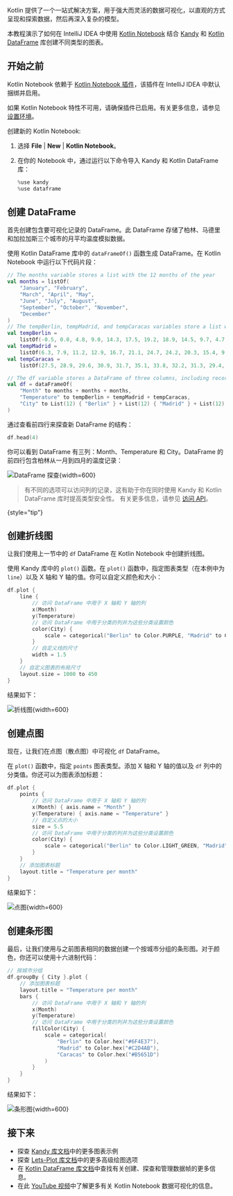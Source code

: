 [//]: # (title: Kotlin Notebook 中使用 Kandy 进行数据可视化)

Kotlin 提供了一个一站式解决方案，用于强大而灵活的数据可视化，以直观的方式呈现和探索数据，然后再深入复杂的模型。

本教程演示了如何在 IntelliJ IDEA 中使用 [Kotlin Notebook](kotlin-notebook-overview.md) 结合 [Kandy](https://kotlin.github.io/kandy/welcome.html) 和 [Kotlin DataFrame](https://kotlin.github.io/dataframe/home.html) 库创建不同类型的图表。

## 开始之前

Kotlin Notebook 依赖于 [Kotlin Notebook 插件](https://plugins.jetbrains.com/plugin/16340-kotlin-notebook)，该插件在 IntelliJ IDEA 中默认捆绑并启用。

如果 Kotlin Notebook 特性不可用，请确保插件已启用。有关更多信息，请参见[设置环境](kotlin-notebook-set-up-env.md)。

创建新的 Kotlin Notebook:

1. 选择 **File** | **New** | **Kotlin Notebook**。

2. 在你的 Notebook 中，通过运行以下命令导入 Kandy 和 Kotlin DataFrame 库：

    ```kotlin
    %use kandy
    %use dataframe
    ```

## 创建 DataFrame

首先创建包含要可视化记录的 DataFrame。此 DataFrame 存储了柏林、马德里和加拉加斯三个城市的月平均温度模拟数据。

使用 Kotlin DataFrame 库中的 `dataFrameOf()` 函数生成 DataFrame。在 Kotlin Notebook 中运行以下代码片段：

```kotlin
// The months variable stores a list with the 12 months of the year
val months = listOf(
    "January", "February",
    "March", "April", "May",
    "June", "July", "August",
    "September", "October", "November",
    "December"
)
// The tempBerlin, tempMadrid, and tempCaracas variables store a list with temperature values for each month
val tempBerlin =
    listOf(-0.5, 0.0, 4.8, 9.0, 14.3, 17.5, 19.2, 18.9, 14.5, 9.7, 4.7, 1.0)
val tempMadrid =
    listOf(6.3, 7.9, 11.2, 12.9, 16.7, 21.1, 24.7, 24.2, 20.3, 15.4, 9.9, 6.6)
val tempCaracas =
    listOf(27.5, 28.9, 29.6, 30.9, 31.7, 35.1, 33.8, 32.2, 31.3, 29.4, 28.9, 27.6)

// The df variable stores a DataFrame of three columns, including records of months, temperature, and cities
val df = dataFrameOf(
    "Month" to months + months + months,
    "Temperature" to tempBerlin + tempMadrid + tempCaracas,
    "City" to List(12) { "Berlin" } + List(12) { "Madrid" } + List(12) { "Caracas" }
)
```

通过查看前四行来探查新 DataFrame 的结构：

```kotlin
df.head(4)
```

你可以看到 DataFrame 有三列：Month、Temperature 和 City。DataFrame 的前四行包含柏林从一月到四月的温度记录：

![DataFrame 探查](visualization-dataframe-temperature.png){width=600}

> 有不同的选项可以访问列的记录，这有助于你在同时使用 Kandy 和 Kotlin DataFrame 库时提高类型安全性。
> 有关更多信息，请参见 [访问 API](https://kotlin.github.io/dataframe/apilevels.html)。
>
{style="tip"}

## 创建折线图

让我们使用上一节中的 `df` DataFrame 在 Kotlin Notebook 中创建折线图。

使用 Kandy 库中的 `plot()` 函数。在 `plot()` 函数中，指定图表类型（在本例中为 `line`）以及 X 轴和 Y 轴的值。你可以自定义颜色和大小：

```kotlin
df.plot {
    line {
        // 访问 DataFrame 中用于 X 轴和 Y 轴的列 
        x(Month)
        y(Temperature)
        // 访问 DataFrame 中用于分类的列并为这些分类设置颜色 
        color(City) {
            scale = categorical("Berlin" to Color.PURPLE, "Madrid" to Color.ORANGE, "Caracas" to Color.GREEN)
        }
        // 自定义线的尺寸
        width = 1.5
    }
    // 自定义图表的布局尺寸
    layout.size = 1000 to 450
}
```

结果如下：

![折线图](visualization-line-chart.svg){width=600}

## 创建点图

现在，让我们在点图（散点图）中可视化 `df` DataFrame。

在 `plot()` 函数中，指定 `points` 图表类型。添加 X 轴和 Y 轴的值以及 `df` 列中的分类值。你还可以为图表添加标题：

```kotlin
df.plot {
    points {
        // 访问 DataFrame 中用于 X 轴和 Y 轴的列 
        x(Month) { axis.name = "Month" }
        y(Temperature) { axis.name = "Temperature" }
        // 自定义点的大小
        size = 5.5
        // 访问 DataFrame 中用于分类的列并为这些分类设置颜色 
        color(City) {
            scale = categorical("Berlin" to Color.LIGHT_GREEN, "Madrid" to Color.BLACK, "Caracas" to Color.YELLOW)
        }
    }
    // 添加图表标题
    layout.title = "Temperature per month"
}
```

结果如下：

![点图](visualization-points-chart.svg){width=600}

## 创建条形图

最后，让我们使用与之前图表相同的数据创建一个按城市分组的条形图。对于颜色，你还可以使用十六进制代码：

```kotlin
// 按城市分组  
df.groupBy { City }.plot {
    // 添加图表标题
    layout.title = "Temperature per month"
    bars {
        // 访问 DataFrame 中用于 X 轴和 Y 轴的列 
        x(Month)
        y(Temperature)
        // 访问 DataFrame 中用于分类的列并为这些分类设置颜色 
        fillColor(City) {
            scale = categorical(
                "Berlin" to Color.hex("#6F4E37"),
                "Madrid" to Color.hex("#C2D4AB"),
                "Caracas" to Color.hex("#B5651D")
            )
        }
    }
}
```

结果如下：

![条形图](visualization-bar-chart.svg){width=600}

## 接下来

* 探查 [Kandy 库文档](https://kotlin.github.io/kandy/examples.html)中的更多图表示例
* 探查 [Lets-Plot 库文档](lets-plot.md)中的更多高级绘图选项
* 在 [Kotlin DataFrame 库文档](https://kotlin.github.io/dataframe/info.html)中查找有关创建、探查和管理数据帧的更多信息。
* 在此 [YouTube 视频]( https://www.youtube.com/watch?v=m4Cqz2_P9rI&t=4s)中了解更多有关 Kotlin Notebook 数据可视化的信息。
